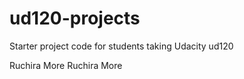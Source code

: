 ud120-projects
==============

Starter project code for students taking Udacity ud120

Ruchira More Ruchira More
